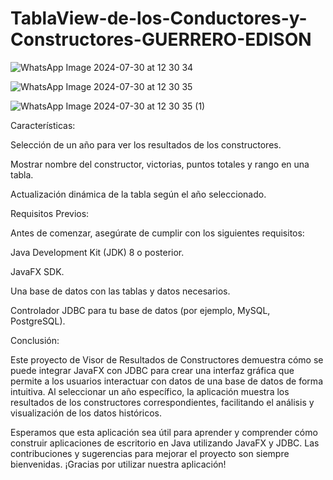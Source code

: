 # TablaView-de-los-Conductores-y-Constructores-GUERRERO-EDISON

![WhatsApp Image 2024-07-30 at 12 30 34](https://github.com/user-attachments/assets/f36c65fe-960a-48ab-b6c8-f52c69be8659)

![WhatsApp Image 2024-07-30 at 12 30 35](https://github.com/user-attachments/assets/b52cfeb7-6435-4628-ba17-1b62288afd4a)

![WhatsApp Image 2024-07-30 at 12 30 35 (1)](https://github.com/user-attachments/assets/a17e7e25-1d0b-4942-a223-cb20a63ef3ad)



Características:



Selección de un año para ver los resultados de los constructores.

Mostrar nombre del constructor, victorias, puntos totales y rango en una tabla.

Actualización dinámica de la tabla según el año seleccionado.



Requisitos Previos:


Antes de comenzar, asegúrate de cumplir con los siguientes requisitos:

Java Development Kit (JDK) 8 o posterior.

JavaFX SDK.

Una base de datos con las tablas y datos necesarios.

Controlador JDBC para tu base de datos (por ejemplo, MySQL, PostgreSQL).




Conclusión:




Este proyecto de Visor de Resultados de Constructores demuestra cómo se puede integrar JavaFX con JDBC para crear una interfaz gráfica que permite a los usuarios interactuar con datos de una base de datos de forma intuitiva. Al seleccionar un año específico, la aplicación muestra los resultados de los constructores correspondientes, facilitando el análisis y visualización de los datos históricos.

Esperamos que esta aplicación sea útil para aprender y comprender cómo construir aplicaciones de escritorio en Java utilizando JavaFX y JDBC. Las contribuciones y sugerencias para mejorar el proyecto son siempre bienvenidas. ¡Gracias por utilizar nuestra aplicación!
